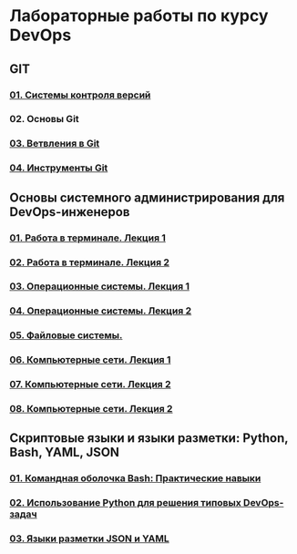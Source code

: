 # Лабораторные работы по курсу DevOps
## GIT
### [01. Системы контроля версий](02-git-01/README.md)
### 02. Основы Git
### [03. Ветвления в Git](02-git-03/README.md)
### [04. Инструменты Git](02-git-04/README.md)
## Основы системного администрирования для DevOps-инженеров
### [01. Работа в терминале. Лекция 1](03-sysadmin-01/README.md)
### [02. Работа в терминале. Лекция 2](03-sysadmin-02/README.md)
### [03. Операционные системы. Лекция 1](03-sysadmin-03/README.md)
### [04. Операционные системы. Лекция 2](03-sysadmin-04/README.md)
### [05. Файловые системы.](03-sysadmin-05/README.md)
### [06. Компьютерные сети. Лекция 1](03-sysadmin-06/README.md)
### [07. Компьютерные сети. Лекция 2](03-sysadmin-07/README.md)
### [08. Компьютерные сети. Лекция 2](03-sysadmin-08/README.md)
## Скриптовые языки и языки разметки: Python, Bash, YAML, JSON
### [01. Командная оболочка Bash: Практические навыки](04-script-01/README.md)
### [02. Использование Python для решения типовых DevOps-задач](04-script-02/README.md)
### [03. Языки разметки JSON и YAML](04-script-03/README.md)